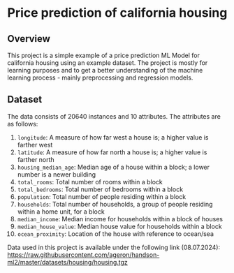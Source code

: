 # Price prediction of california housing

## Overview
This project is a simple example of a price prediction ML Model for california housing using an example dataset.
The project is mostly for learning purposes and to get a better understanding of the machine learning process - mainly preprocessing and regression models.

## Dataset
The data consists of 20640 instances and 10 attributes. The attributes are as follows:
1. `longitude`: A measure of how far west a house is; a higher value is farther west
2. `latitude`: A measure of how far north a house is; a higher value is farther north
3. `housing_median_age`: Median age of a house within a block; a lower number is a newer building
4. `total_rooms`: Total number of rooms within a block
5. `total_bedrooms`: Total number of bedrooms within a block
6. `population`: Total number of people residing within a block
7. `households`: Total number of households, a group of people residing within a home unit, for a block
8. `median_income`: Median income for households within a block of houses
9. `median_house_value`: Median house value for households within a block
10. `ocean_proximity`: Location of the house with reference to ocean/sea

Data used in this project is available under the following link (08.07.2024):
https://raw.githubusercontent.com/ageron/handson-ml2/master/datasets/housing/housing.tgz